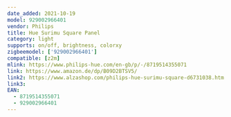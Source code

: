 ```yaml
---
date_added: 2021-10-19
model: 929002966401
vendor: Philips
title: Hue Surimu Square Panel
category: light
supports: on/off, brightness, colorxy
zigbeemodel: ['929002966401']
compatible: [z2m]
mlink: https://www.philips-hue.com/en-gb/p/-/8719514355071
link: https://www.amazon.de/dp/B09D2BTSV5/
link2: https://www.alzashop.com/philips-hue-surimu-square-d6731038.htm
link3: 
EAN: 
  - 8719514355071
  - 929002966401
---
```

